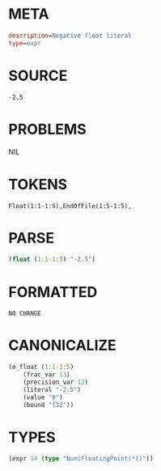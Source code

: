 # META
~~~ini
description=Negative float literal
type=expr
~~~
# SOURCE
~~~roc
-2.5
~~~
# PROBLEMS
NIL
# TOKENS
~~~zig
Float(1:1-1:5),EndOfFile(1:5-1:5),
~~~
# PARSE
~~~clojure
(float (1:1-1:5) "-2.5")
~~~
# FORMATTED
~~~roc
NO CHANGE
~~~
# CANONICALIZE
~~~clojure
(e_float (1:1-1:5)
	(frac_var 13)
	(precision_var 12)
	(literal "-2.5")
	(value "0")
	(bound "f32"))
~~~
# TYPES
~~~clojure
(expr 14 (type "Num(FloatingPoint(*))"))
~~~